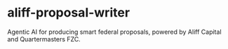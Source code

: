 # aliff-proposal-writer
Agentic AI for producing smart federal proposals, powered by Aliff Capital and Quartermasters FZC.
